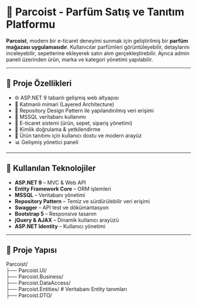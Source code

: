# 🧴 Parcoist - Parfüm Satış ve Tanıtım Platformu

**Parcoist**, modern bir e-ticaret deneyimi sunmak için geliştirilmiş bir **parfüm mağazası uygulamasıdır**. Kullanıcılar parfümleri görüntüleyebilir, detaylarını inceleyebilir, sepetlerine ekleyerek satın alım gerçekleştirebilir. Ayrıca admin paneli üzerinden ürün, marka ve kategori yönetimi yapılabilir.

---

## 🚀 Proje Özellikleri

- 🌐 ASP.NET 9 tabanlı gelişmiş web altyapısı
- 🧱 Katmanlı mimari (Layered Architecture)
- 🧰 Repository Design Pattern ile yapılandırılmış veri erişimi
- 💾 MSSQL veritabanı kullanımı
- 🛒 E-ticaret sistemi (ürün, sepet, sipariş yönetimi)
- 🔐 Kimlik doğrulama & yetkilendirme
- 📸 Ürün tanıtımı için kullanıcı dostu ve modern arayüz
- 📊 Gelişmiş yönetici paneli

---

## 🧩 Kullanılan Teknolojiler

- **ASP.NET 9** – MVC & Web API
- **Entity Framework Core** – ORM işlemleri
- **MSSQL** – Veritabanı yönetimi
- **Repository Pattern** – Temiz ve sürdürülebilir veri erişimi
- **Swagger** – API test ve dökümantasyon
- **Bootstrap 5** – Responsive tasarım
- **jQuery & AJAX** – Dinamik kullanıcı arayüzü
- **ASP.NET Identity** – Kullanıcı yönetimi

---

## 📁 Proje Yapısı

Parcoist/<br>
├── Parcoist.UI/  <br>
├── Parcoist.Business/  <br>
├── Parcoist.DataAccess/  <br>
├── Parcoist.Entities/ # Veritabanı Entity tanımları <br>
├── Parcoist.DTO/  <br>
